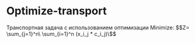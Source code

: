 # Optimize-transport
Транспортная задача c использованием оптимизации
Minimize: $$Z= \sum_{j=1}^n\ \sum_{i=1}^n (x_i_j * c_i_j)\$$
